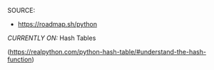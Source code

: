 SOURCE:
 - https://roadmap.sh/python

 _CURRENTLY ON:_  Hash Tables

 (https://realpython.com/python-hash-table/#understand-the-hash-function)